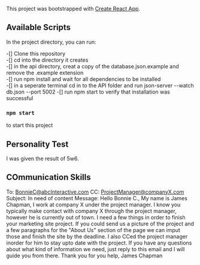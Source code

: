 This project was bootstrapped with [Create React App](https://github.com/facebook/create-react-app).

## Available Scripts

In the project directory, you can run:

-[] Clone this repository <br />
-[] cd into the directory it creates <br />
-[] in the api directory, creat a copy of the database.json.example and remove the .example extension <br />
-[] run npm install and wait for all dependencies to be installed <br />
-[] in a seperate terminal cd in to the API folder and run json-server --watch db.json --port 5002
-[] run npm start to verify that installation was successful <br />


### `npm start`

to start this project

## Personality Test

I was given the result of 5w6.

## COmmunication Skills

To: BonnieC@abcInteractive.com
CC: ProjectManager@companyX.com
Subject: In need of content
Message: 
Hello Bonnie C.,
    My name is James Chapman, I work at company X under the project manager. I know you typically make contact with company X through the project manager, however he is currently out of town. I need a few things in order to finish your marketing site project. If you could send us a picture of the project and a few paragraphs for the "About Us" section of the page we can imput those and finish the site by the deadline. I also CCed the project manager inorder for him to stay upto date with the project. If you have any questions about what kind of information we need, just reply to this email and I will guide you from there.
Thank you for you help,
James Chapman